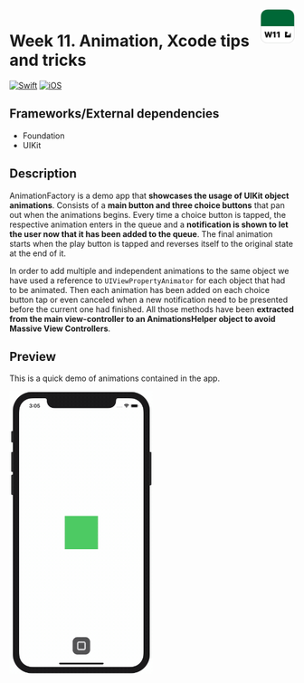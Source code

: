 <!-- Header -->
<img src="../Assets/W11_AppIcon.png" width="60" align="right"/>
<h1>Week 11. Animation, Xcode tips and tricks</h1>

[![Swift](https://img.shields.io/badge/Swift-5.0-orange.svg?longCache=true&style=flat&logo=swift)](https://www.swift.org)
[![iOS](https://img.shields.io/badge/iOS-13.5+-lightgrey.svg?longCache=true&?style=flat&logo=apple)](https://developer.apple.com/ios/)


<!-- Body -->
## Frameworks/External dependencies
- Foundation
- UIKit


## Description
AnimationFactory is a demo app that **showcases the usage of UIKit object animations**. Consists of a **main button and three choice buttons** that pan out when the animations begins. Every time a choice button is tapped, the respective animation enters in the queue and a **notification is shown to let the user now that it has been added to the queue**. The final animation starts when the play button is tapped and reverses itself to the original state at the end of it.

In order to add multiple and independent animations to the same object we have used a reference to `UIViewPropertyAnimator` for each object that had to be animated. Then each animation has been added on each choice button tap or even canceled when a new notification need to be presented before the current one had finished. All those methods have been **extracted from the main view-controller to an AnimationsHelper object to avoid Massive View Controllers**.


## Preview
This is a quick demo of animations contained in the app.

<p align="left">
	<img src="../Assets/W11_AppPreview1.gif" height="500"/>
</p>


<!-- Footer -->
